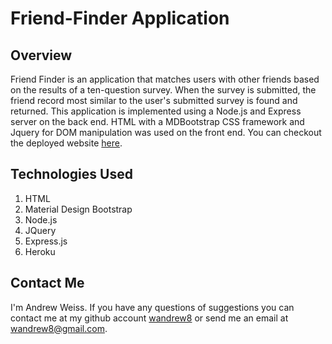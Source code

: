 # Friend-Finder Application

## Overview
Friend Finder is an application that matches users with other friends based on the results of a ten-question survey. When the survey is submitted, the friend record most similar to the user's submitted survey is found and returned. This application is implemented using a Node.js and Express server on the back end. HTML with a MDBootstrap CSS framework and Jquery for DOM manipulation was used on the front end. You can checkout the deployed website [here](https://immense-woodland-98309.herokuapp.com/).

## Technologies Used

1. HTML
2. Material Design Bootstrap
3. Node.js
4. JQuery
5. Express.js
6. Heroku

## Contact Me

I'm Andrew Weiss. If you have any questions of suggestions you can contact me at my github account [wandrew8](https://github.com/wandrew8) or send me an email at wandrew8@gmail.com.

